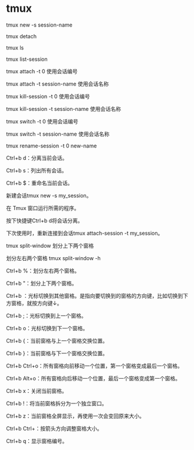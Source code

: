 # tmux

 tmux new -s session-name
 
tmux detach

tmux ls

tmux list-session

tmux attach -t 0 使用会话编号

tmux attach -t session-name 使用会话名称

tmux kill-session -t 0 使用会话编号

tmux kill-session -t session-name 使用会话名称

tmux switch -t 0 使用会话编号

tmux switch -t session-name 使用会话名称

tmux rename-session -t 0 new-name

Ctrl+b d：分离当前会话。

Ctrl+b s：列出所有会话。

Ctrl+b $：重命名当前会话。

新建会话tmux new -s my_session。

在 Tmux 窗口运行所需的程序。

按下快捷键Ctrl+b d将会话分离。

下次使用时，重新连接到会话tmux attach-session -t my_session。

tmux split-window 划分上下两个窗格

划分左右两个窗格  tmux split-window -h

Ctrl+b %：划分左右两个窗格。

Ctrl+b "：划分上下两个窗格。

Ctrl+b <arrow key>：光标切换到其他窗格。<arrow key>是指向要切换到的窗格的方向键，比如切换到下方窗格，就按方向键↓。

Ctrl+b ;：光标切换到上一个窗格。

Ctrl+b o：光标切换到下一个窗格。

Ctrl+b {：当前窗格与上一个窗格交换位置。

Ctrl+b }：当前窗格与下一个窗格交换位置。

Ctrl+b Ctrl+o：所有窗格向前移动一个位置，第一个窗格变成最后一个窗格。

Ctrl+b Alt+o：所有窗格向后移动一个位置，最后一个窗格变成第一个窗格。

Ctrl+b x：关闭当前窗格。

Ctrl+b !：将当前窗格拆分为一个独立窗口。

Ctrl+b z：当前窗格全屏显示，再使用一次会变回原来大小。

Ctrl+b Ctrl+<arrow key>：按箭头方向调整窗格大小。

Ctrl+b q：显示窗格编号。
